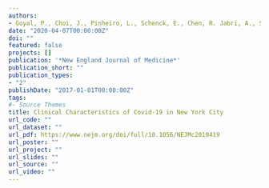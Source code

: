 ```yaml
---
authors:
- Goyal, P., Choi, J., Pinheiro, L., Schenck, E., Chen, R. Jabri, A., Satlin, M., Campion, T., Nahid, M., Ringel, J., Hoffman, K., Alshak, M., Li, H., Wehmeyer, G., Rajan, M., Resehtnyak, E., Hupert, N., Horn, E., Martinez, F., Gulick, R., Safford, M.
date: "2020-04-07T00:00:00Z"
doi: ""
featured: false
projects: []
publication: '*New England Journal of Medicine*'
publication_short: ""
publication_types:
- "2"
publishDate: "2017-01-01T00:00:00Z"
tags:
#- Source Themes
title: Clinical Characteristics of Covid-19 in New York City
url_code: ""
url_dataset: ""
url_pdf: https://www.nejm.org/doi/full/10.1056/NEJMc2010419
url_poster: ""
url_project: ""
url_slides: ""
url_source: ""
url_video: ""
---
```

